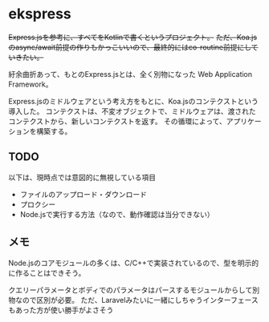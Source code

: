 # ekspress

~~Express.jsを参考に、すべてをKotlinで書くというプロジェクト。~~
~~ただ、Koa.jsのasync/await前提の作りもかっこいいので、最終的にはco-routine前提にしていきたい。~~

紆余曲折あって、もとのExpress.jsとは、全く別物になった Web Application Framework。

Express.jsのミドルウェアという考え方をもとに、Koa.jsのコンテクストという導入した。
コンテクストは、不変オブジェクトで、ミドルウェアは、渡されたコンテクストから、新しいコンテクストを返す。
その循環によって、アプリケーションを構築する。

## TODO

以下は、現時点では意図的に無視している項目

* ファイルのアップロード・ダウンロード
* プロクシー
* Node.jsで実行する方法（なので、動作確認は当分できない）

## メモ

Node.jsのコアモジュールの多くは、C/C++で実装されているので、型を明示的に作ることはできそう。

クエリーパラメータとボディでのパラメータはパースするモジュールからして別物なので区別が必要。
ただ、Laravelみたいに一緒にしちゃうインターフェースもあった方が使い勝手がよさそう
